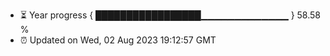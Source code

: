 - ⏳ Year progress { █████████████████▁▁▁▁▁▁▁▁▁▁▁▁▁ } 58.58 %
- ⏰ Updated on Wed, 02 Aug 2023 19:12:57 GMT

